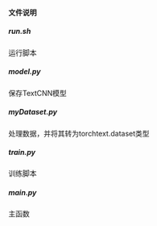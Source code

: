 #### 文件说明



##### run.sh

运行脚本



##### model.py

保存TextCNN模型



##### myDataset.py

处理数据，并将其转为torchtext.dataset类型



##### train.py

训练脚本



##### main.py

主函数